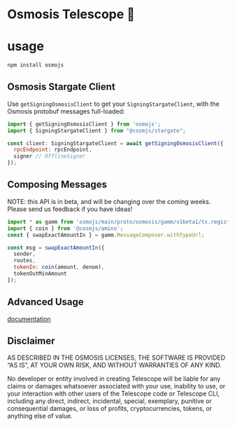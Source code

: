 # Osmosis Telescope 🔭
# usage

```sh
npm install osmojs
```

## Osmosis Stargate Client

Use `getSigningOsmosisClient` to get your `SigningStargateClient`, with the Osmosis protobuf messages full-loaded:

```js
import { getSigningOsmosisClient } from 'osmojs';
import { SigningStargateClient } from "@cosmjs/stargate";

const client: SigningStargateClient = await getSigningOsmosisClient({
  rpcEndpoint: rpcEndpoint,
  signer // OfflineSigner
});
```

## Composing Messages

NOTE: this API is in beta, and will be changing over the coming weeks. Please send us feedback if you have ideas!

```js
import * as gamm from 'osmojs/main/proto/osmosis/gamm/v1beta1/tx.registry';
import { coin } from '@cosmjs/amino';
const { swapExactAmountIn } = gamm.MessageComposer.withTypeUrl;

const msg = swapExactAmountIn({
  sender,
  routes,
  tokenIn: coin(amount, denom),
  tokenOutMinAmount
});
```

## Advanced Usage

[documentation](docs/readme.md)

## Disclaimer

AS DESCRIBED IN THE OSMOSIS LICENSES, THE SOFTWARE IS PROVIDED “AS IS”, AT YOUR OWN RISK, AND WITHOUT WARRANTIES OF ANY KIND.

No developer or entity involved in creating Telescope will be liable for any claims or damages whatsoever associated with your use, inability to use, or your interaction with other users of the Telescope code or Telescope CLI, including any direct, indirect, incidental, special, exemplary, punitive or consequential damages, or loss of profits, cryptocurrencies, tokens, or anything else of value.
